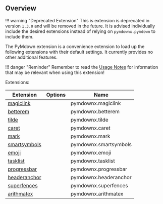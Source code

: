 ## Overview

!!! warning "Deprecated Extension"
    This is extension is deprecated in version `1.3.0` and will be removed in the future.  It is advised individually include the desired extensions instead of relying on `pymdownx.pymdown` to include them.

The PyMdown extension is a convenience extension to load up the following extensions with their default settings. It currently provides no other additional features.

!!! danger "Reminder"
    Remember to read the [Usage Notes](../usage_notes.md) for information that may be relevant when using this extension!

Extensions:

| Extension | Options | Name   |
|-----------|---------|--------|
| [magiclink](./magiclink.md)      | | pymdownx.magiclink |
| [betterem](./betterem.md)        | | pymdownx.betterem |
| [tilde](./tilde.md)              | | pymdownx.tilde |
| [caret](./caret.md)              | | pymdownx.caret |
| [mark](./mark.md)                | | pymdownx.mark |
| [smartsymbols](./smartsymbols.md)| | pymdownx.smartsymbols |
| [emoji](./emoji.md)              | | pymdownx.emoji |
| [tasklist](./tasklist.md)        | | pymdownx.tasklist |
| [progressbar](./progressbar.md)  | | pymdownx.progressbar |
| [headeranchor](./headeranchor.md)| | pymdownx.headeranchor |
| [superfences](./superfences.md)  | | pymdownx.superfences |
| [arithmatex](./arithmatex.md)    | | pymdownx.arithmatex |
